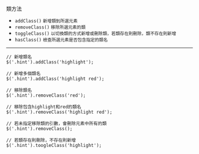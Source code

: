 類方法
- `addClass()` <small>新增類到所選元素</small>
- `removeClass()` <small>移除所選元素的類</small>
- `toggleClass()` <small>以切換類的方式新增或刪除類，若類存在則刪除，類不存在則新增</small>
- `hasClass()` <small>檢查所選元素是否包含指定的類名</small>

---

```
// 新增類名
$('.hint').addClass('highlight');
```

```
// 新增多個類名
$('.hint').addClass('highlight red');
```

```
// 移除類名
$('.hint').removeClass('red');
```

```
// 移除包含highlight和red的類名
$('.hint').removeClass('highlight red');
```

```
// 若未指定移除類的引數，會刪除元素中所有的類
$('.hint').removeClass();
```

```
// 若類存在則刪除，不存在則新增
$('.hint').toogleClass('highlight');
```